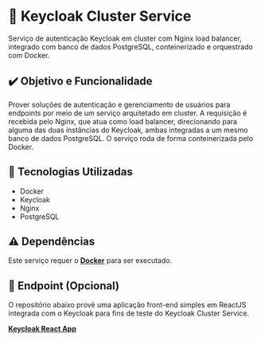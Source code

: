 # 🔑 Keycloak Cluster Service

Serviço de autenticação Keycloak em cluster com Nginx load balancer, integrado com banco de dados PostgreSQL, conteinerizado e orquestrado com Docker.


## ✔️ Objetivo e Funcionalidade

Prover soluções de autenticação e gerenciamento de usuários para endpoints por meio de um serviço arquitetado em cluster. A requisição é recebida pelo Nginx, que atua como load balancer, direcionando para alguma das duas instâncias do Keycloak, ambas integradas a um mesmo banco de dados PostgreSQL. O serviço roda de forma conteinerizada pelo Docker.


## 🚀 Tecnologias Utilizadas

* Docker
* Keycloak
* Nginx
* PostgreSQL

## ⚠️ Dependências

Este serviço requer o **[Docker](https://www.docker.com/)** para ser executado.


## 🐳 Endpoint (Opcional)

O repositório abaixo provê uma aplicação front-end simples em ReactJS integrada com o Keycloak para fins de teste do Keycloak Cluster Service. 

**[Keycloak React App](https://github.com/passosleo/keycloak-react-app)**



<!-- ## 🐳 Instalação

1️⃣ - Rode o comando abaixo:
```
docker run -d -p 3000:3000 --name keycloak-react-app leopassos/keycloak-react-app:1.0
```

2️⃣ - Acesse no navegador:
```
http://localhost:3000/
``` -->

